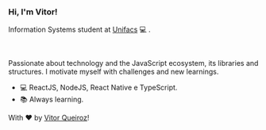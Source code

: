 ### Hi, I'm Vitor! 


Information Systems student at [Unifacs](https://www.unifacs.br) :computer: .

<br />

Passionate about technology and the JavaScript ecosystem, its libraries and structures. I motivate myself with challenges and new learnings.

- :computer: ReactJS, NodeJS, React Native e TypeScript.
- :books: Always learning.

With ♥ by [Vitor Queiroz](https://www.linkedin.com/in/vitor-queiroz-4b32131a3/)!

